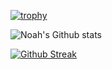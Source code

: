 [![trophy](https://github-profile-trophy.vercel.app/?username=noah-jun-521&theme=nord&title=MultipleLang,Repo,Commits,PR)](https://github.com/ryo-ma/github-profile-trophy)

![Noah's Github stats](https://github-readme-stats.vercel.app/api?username=noah-jun-521&show_icons=true&theme=tokyonight&count_private=true)

[![Github Streak](http://github-readme-streak-stats.herokuapp.com?user=noah-jun-521&theme=tokyonight&hide_border=true&date_format=M%20j%5B%2C%20Y%5D)](https://git.io/streak-stats)
